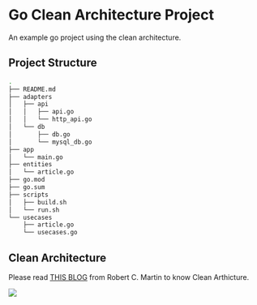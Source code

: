 Go  Clean Architecture Project 
===

An example go project using the clean architecture.

## Project Structure

```bash
.
├── README.md
├── adapters
│   ├── api
│   │   ├── api.go
│   │   └── http_api.go
│   └── db
│       ├── db.go
│       └── mysql_db.go
├── app
│   └── main.go
├── entities
│   └── article.go
├── go.mod
├── go.sum
├── scripts
│   ├── build.sh
│   └── run.sh
└── usecases
    ├── article.go
    └── usecases.go
```

## Clean Architecture

Please read [THIS BLOG](https://blog.cleancoder.com/uncle-bob/2012/08/13/the-clean-architecture.html) from Robert C. Martin to know Clean Arthicture. 

![](https://wx4.sinaimg.cn/mw2000/6ae0adaely1gxb4xhga07j210u0ulgro.jpg)
